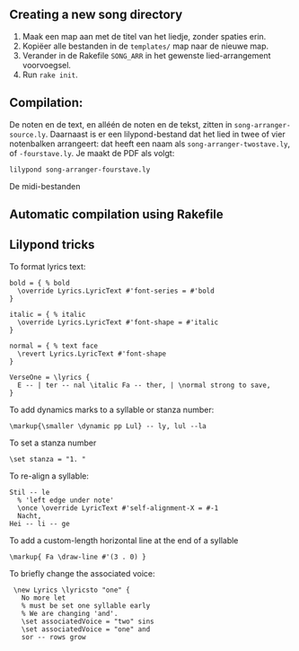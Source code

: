 ## Creating a new song directory

1. Maak een map aan met de titel van het liedje, zonder spaties erin.
2. Kopiëer alle bestanden in de `templates/` map naar de nieuwe map.
3. Verander in de Rakefile `SONG_ARR` in het gewenste lied-arrangement
   voorvoegsel.
4. Run `rake init`.


## Compilation:

De noten en de text, en alléén de noten en de tekst, zitten in
`song-arranger-source.ly`. Daarnaast is er een lilypond-bestand dat het
lied in twee of vier notenbalken arrangeert: dat heeft een naam als
`song-arranger-twostave.ly`, of `-fourstave.ly`. Je maakt de PDF als
volgt:

    lilypond song-arranger-fourstave.ly

De midi-bestanden

## Automatic compilation using Rakefile

## Lilypond tricks

To format lyrics text:

    bold = { % bold
      \override Lyrics.LyricText #'font-series = #'bold
    }

    italic = { % italic
      \override Lyrics.LyricText #'font-shape = #'italic
    }

    normal = { % text face
      \revert Lyrics.LyricText #'font-shape
    }

    VerseOne = \lyrics {
      E -- | ter -- nal \italic Fa -- ther, | \normal strong to save,
    }


To add dynamics marks to a syllable or stanza number:

    \markup{\smaller \dynamic pp Lul} -- ly, lul --la


To set a stanza number

    \set stanza = "1. "


To re-align a syllable:
  
    Stil -- le 
      % 'left edge under note'
      \once \override LyricText #'self-alignment-X = #-1
      Nacht,
    Hei -- li -- ge


To add a custom-length horizontal line at the end of a syllable

    \markup{ Fa \draw-line #'(3 . 0) }


To briefly change the associated voice:

     \new Lyrics \lyricsto "one" {
       No more let
       % must be set one syllable early
       % We are changing 'and'.
       \set associatedVoice = "two" sins 
       \set associatedVoice = "one" and
       sor -- rows grow
